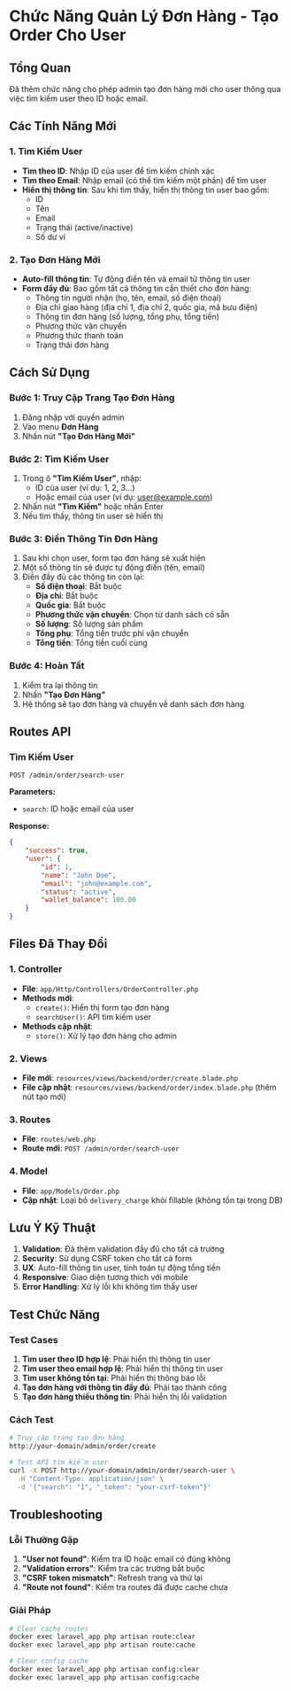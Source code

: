 # Chức Năng Quản Lý Đơn Hàng - Tạo Order Cho User

## Tổng Quan
Đã thêm chức năng cho phép admin tạo đơn hàng mới cho user thông qua việc tìm kiếm user theo ID hoặc email.

## Các Tính Năng Mới

### 1. Tìm Kiếm User
- **Tìm theo ID**: Nhập ID của user để tìm kiếm chính xác
- **Tìm theo Email**: Nhập email (có thể tìm kiếm một phần) để tìm user
- **Hiển thị thông tin**: Sau khi tìm thấy, hiển thị thông tin user bao gồm:
  - ID
  - Tên
  - Email  
  - Trạng thái (active/inactive)
  - Số dư ví

### 2. Tạo Đơn Hàng Mới
- **Auto-fill thông tin**: Tự động điền tên và email từ thông tin user
- **Form đầy đủ**: Bao gồm tất cả thông tin cần thiết cho đơn hàng:
  - Thông tin người nhận (họ, tên, email, số điện thoại)
  - Địa chỉ giao hàng (địa chỉ 1, địa chỉ 2, quốc gia, mã bưu điện)
  - Thông tin đơn hàng (số lượng, tổng phụ, tổng tiền)
  - Phương thức vận chuyển
  - Phương thức thanh toán
  - Trạng thái đơn hàng

## Cách Sử Dụng

### Bước 1: Truy Cập Trang Tạo Đơn Hàng
1. Đăng nhập với quyền admin
2. Vào menu **Đơn Hàng** 
3. Nhấn nút **"Tạo Đơn Hàng Mới"**

### Bước 2: Tìm Kiếm User
1. Trong ô **"Tìm Kiếm User"**, nhập:
   - ID của user (ví dụ: 1, 2, 3...)
   - Hoặc email của user (ví dụ: user@example.com)
2. Nhấn nút **"Tìm Kiếm"** hoặc nhấn Enter
3. Nếu tìm thấy, thông tin user sẽ hiển thị

### Bước 3: Điền Thông Tin Đơn Hàng
1. Sau khi chọn user, form tạo đơn hàng sẽ xuất hiện
2. Một số thông tin sẽ được tự động điền (tên, email)
3. Điền đầy đủ các thông tin còn lại:
   - **Số điện thoại**: Bắt buộc
   - **Địa chỉ**: Bắt buộc
   - **Quốc gia**: Bắt buộc
   - **Phương thức vận chuyển**: Chọn từ danh sách có sẵn
   - **Số lượng**: Số lượng sản phẩm
   - **Tổng phụ**: Tổng tiền trước phí vận chuyển
   - **Tổng tiền**: Tổng tiền cuối cùng

### Bước 4: Hoàn Tất
1. Kiểm tra lại thông tin
2. Nhấn **"Tạo Đơn Hàng"**
3. Hệ thống sẽ tạo đơn hàng và chuyển về danh sách đơn hàng

## Routes API

### Tìm Kiếm User
```
POST /admin/order/search-user
```
**Parameters:**
- `search`: ID hoặc email của user

**Response:**
```json
{
    "success": true,
    "user": {
        "id": 1,
        "name": "John Doe",
        "email": "john@example.com",
        "status": "active",
        "wallet_balance": 100.00
    }
}
```

## Files Đã Thay Đổi

### 1. Controller
- **File**: `app/Http/Controllers/OrderController.php`
- **Methods mới**:
  - `create()`: Hiển thị form tạo đơn hàng
  - `searchUser()`: API tìm kiếm user
- **Methods cập nhật**:
  - `store()`: Xử lý tạo đơn hàng cho admin

### 2. Views
- **File mới**: `resources/views/backend/order/create.blade.php`
- **File cập nhật**: `resources/views/backend/order/index.blade.php` (thêm nút tạo mới)

### 3. Routes
- **File**: `routes/web.php`
- **Route mới**: `POST /admin/order/search-user`

### 4. Model
- **File**: `app/Models/Order.php`
- **Cập nhật**: Loại bỏ `delivery_charge` khỏi fillable (không tồn tại trong DB)

## Lưu Ý Kỹ Thuật

1. **Validation**: Đã thêm validation đầy đủ cho tất cả trường
2. **Security**: Sử dụng CSRF token cho tất cả form
3. **UX**: Auto-fill thông tin user, tính toán tự động tổng tiền
4. **Responsive**: Giao diện tương thích với mobile
5. **Error Handling**: Xử lý lỗi khi không tìm thấy user

## Test Chức Năng

### Test Cases
1. **Tìm user theo ID hợp lệ**: Phải hiển thị thông tin user
2. **Tìm user theo email hợp lệ**: Phải hiển thị thông tin user  
3. **Tìm user không tồn tại**: Phải hiển thị thông báo lỗi
4. **Tạo đơn hàng với thông tin đầy đủ**: Phải tạo thành công
5. **Tạo đơn hàng thiếu thông tin**: Phải hiển thị lỗi validation

### Cách Test
```bash
# Truy cập trang tạo đơn hàng
http://your-domain/admin/order/create

# Test API tìm kiếm user
curl -X POST http://your-domain/admin/order/search-user \
  -H "Content-Type: application/json" \
  -d '{"search": "1", "_token": "your-csrf-token"}'
```

## Troubleshooting

### Lỗi Thường Gặp
1. **"User not found"**: Kiểm tra ID hoặc email có đúng không
2. **"Validation errors"**: Kiểm tra các trường bắt buộc
3. **"CSRF token mismatch"**: Refresh trang và thử lại
4. **"Route not found"**: Kiểm tra routes đã được cache chưa

### Giải Pháp
```bash
# Clear cache routes
docker exec laravel_app php artisan route:clear
docker exec laravel_app php artisan route:cache

# Clear config cache  
docker exec laravel_app php artisan config:clear
docker exec laravel_app php artisan config:cache
```